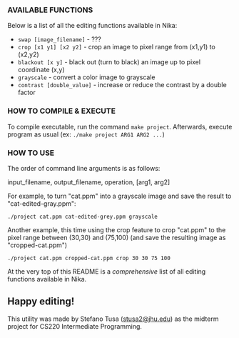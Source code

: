 ### AVAILABLE FUNCTIONS
Below is a list of all the editing functions available in Nika:

- `swap [image_filename]` - ???  
- `crop [x1 y1] [x2 y2]` - crop an image to pixel range from (x1,y1) to (x2,y2)  
- `blackout [x y]` - black out (turn to black) an image up to pixel coordinate (x,y)  
- `grayscale` - convert a color image to grayscale  
- `contrast [double_value]` - increase or reduce the contrast by a double factor  

### HOW TO COMPILE & EXECUTE

To compile executable, run the command `make project`.
Afterwards, execute program as usual (ex: `./make project ARG1 ARG2 ...`)

### HOW TO USE

The order of command line arguments is as follows: 

input_filename, output_filename, operation, [arg1, arg2]

For example, to turn "cat.ppm" into a grayscale image and save the result to "cat-edited-gray.ppm":

`./project cat.ppm cat-edited-grey.ppm grayscale`

Another example, this time using the crop feature to crop "cat.ppm" to the pixel range
between (30,30) and (75,100) (and save the resulting image as "cropped-cat.ppm") 

`./project cat.ppm cropped-cat.ppm crop 30 30 75 100`

At the very top of this README is a *comprehensive* list of all editing functions available in Nika.

## Happy editing!

This utility was made by Stefano Tusa (stusa2@jhu.edu) as the midterm project for CS220 Intermediate Programming.


